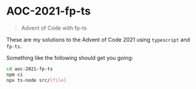 # AOC-2021-fp-ts
> Advent of Code with fp-ts

These are my solutions to the Advent of Code 2021
using ``typescript`` and ``fp-ts``.

Something like the following should get you going:

```bash
cd aoc-2021-fp-ts
npm ci
npx ts-node src/[file]
```
